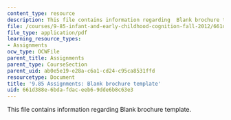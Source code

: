 ```yaml
---
content_type: resource
description: This file contains information regarding  Blank brochure template.
file: /courses/9-85-infant-and-early-childhood-cognition-fall-2012/661d388e6bdafdaceeb69dde6b8c63e3_MIT9_85F12_brochureblank.pdf
file_type: application/pdf
learning_resource_types:
- Assignments
ocw_type: OCWFile
parent_title: Assignments
parent_type: CourseSection
parent_uid: ab0e5e19-e28a-c6a1-cd24-c95ca8531ffd
resourcetype: Document
title: '9.85 Assignments: Blank brochure template'
uid: 661d388e-6bda-fdac-eeb6-9dde6b8c63e3
---
```

This file contains information regarding  Blank brochure template.

